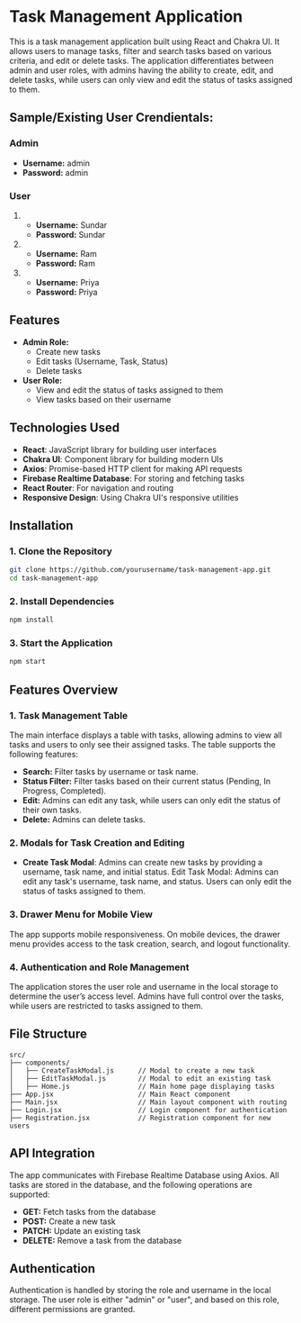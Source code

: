 # Task Management Application

This is a task management application built using React and Chakra UI. It allows users to manage tasks, filter and search tasks based on various criteria, and edit or delete tasks. The application differentiates between admin and user roles, with admins having the ability to create, edit, and delete tasks, while users can only view and edit the status of tasks assigned to them.

## Sample/Existing User Crendientals:

### Admin 

- **Username:** admin
- **Password:** admin

### User

1. - **Username:** Sundar
   - **Password:** Sundar


2. - **Username:** Ram
   - **Password:** Ram


3. - **Username:** Priya
   - **Password:** Priya


## Features

- **Admin Role:**
  - Create new tasks
  - Edit tasks (Username, Task, Status)
  - Delete tasks
- **User Role:**
  - View and edit the status of tasks assigned to them
  - View tasks based on their username

## Technologies Used

- **React**: JavaScript library for building user interfaces
- **Chakra UI**: Component library for building modern UIs
- **Axios**: Promise-based HTTP client for making API requests
- **Firebase Realtime Database**: For storing and fetching tasks
- **React Router**: For navigation and routing
- **Responsive Design**: Using Chakra UI's responsive utilities

## Installation

### 1. Clone the Repository

```bash
git clone https://github.com/yourusername/task-management-app.git
cd task-management-app
```

### 2. Install Dependencies

```bash
npm install
```

### 3. Start the Application

```bash
npm start
```

## Features Overview

### 1. Task Management Table

The main interface displays a table with tasks, allowing admins to view all tasks and users to only see their assigned tasks. The table supports the following features:

- **Search:** Filter tasks by username or task name.
- **Status Filter:** Filter tasks based on their current status (Pending, In Progress, Completed).
- **Edit:** Admins can edit any task, while users can only edit the status of their own tasks.
- **Delete:** Admins can delete tasks.

### 2. Modals for Task Creation and Editing

- **Create Task Modal**: Admins can create new tasks by providing a username, task name, and initial status.
Edit Task Modal: Admins can edit any task's username, task name, and status. Users can only edit the status of tasks assigned to them.

### 3. Drawer Menu for Mobile View

The app supports mobile responsiveness. On mobile devices, the drawer menu provides access to the task creation, search, and logout functionality.

### 4. Authentication and Role Management

The application stores the user role and username in the local storage to determine the user’s access level. Admins have full control over the tasks, while users are restricted to tasks assigned to them.

## File Structure

```grapghql
src/
├── components/
│   ├── CreateTaskModal.js      // Modal to create a new task
│   ├── EditTaskModal.js        // Modal to edit an existing task
│   ├── Home.js                 // Main home page displaying tasks
├── App.jsx                     // Main React component
├── Main.jsx                    // Main layout component with routing
├── Login.jsx                   // Login component for authentication
├── Registration.jsx            // Registration component for new users
```

## API Integration

The app communicates with Firebase Realtime Database using Axios. All tasks are stored in the database, and the following operations are supported:

- **GET:** Fetch tasks from the database
- **POST:** Create a new task
- **PATCH:** Update an existing task
- **DELETE:** Remove a task from the database
  
## Authentication

Authentication is handled by storing the role and username in the local storage. The user role is either "admin" or "user", and based on this role, different permissions are granted.

